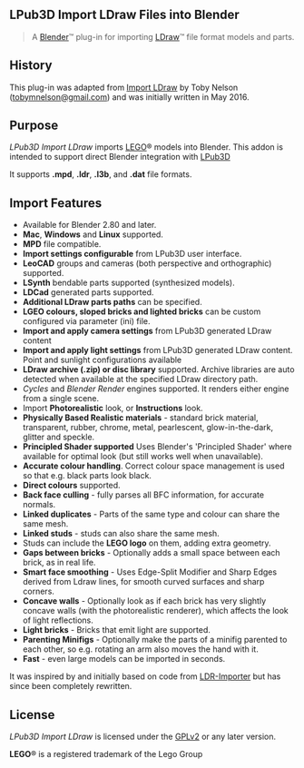 ## LPub3D Import LDraw Files into Blender ##

> A [Blender](https://www.blender.org)&trade; plug-in for importing [LDraw](http://www.ldraw.org)&trade; file format models and parts.

## History ##
This plug-in was adapted from [Import LDraw](https://github.com/TobyLobster/ImportLDraw) by Toby Nelson (tobymnelson@gmail.com) and was initially written in May 2016.

## Purpose ##
*LPub3D Import LDraw* imports [LEGO](https://www.lego.com/)® models into Blender. This addon is intended to support direct Blender integration with [LPub3D](https://trevorsandy.github.io/lpub3d)

It supports **.mpd**, **.ldr**, **.l3b**, and **.dat** file formats.

## Import Features ##
+ Available for Blender 2.80 and later.
+ **Mac**, **Windows** and **Linux** supported.
+ **MPD** file compatible.
+ **Import settings configurable** from LPub3D user interface.
+ **LeoCAD** groups and cameras (both perspective and orthographic) supported.
+ **LSynth** bendable parts supported (synthesized models).
+ **LDCad**  generated parts supported.
+ **Additional LDraw parts paths** can be specified.
+ **LGEO colours, sloped bricks and lighted bricks** can be custom configured via parameter (ini) file.
+ **Import and apply camera settings** from LPub3D generated LDraw content
+ **Import and apply light settings** from LPub3D generated LDraw content. Point and sunlight configurations available
+ **LDraw archive (.zip) or disc library** supported. Archive libraries are auto detected when available at the specified LDraw directory path.
+ *Cycles* and *Blender Render* engines supported. It renders either engine from a single scene.
+ Import **Photorealistic** look, or **Instructions** look.
+ **Physically Based Realistic materials** - standard brick material, transparent, rubber, chrome, metal, pearlescent, glow-in-the-dark, glitter and speckle.
+ **Principled Shader supported** Uses Blender's 'Principled Shader' where available for optimal look (but still works well when unavailable).
+ **Accurate colour handling**. Correct colour space management is used so that e.g. black parts look black.
+ **Direct colours** supported.
+ **Back face culling** - fully parses all BFC information, for accurate normals.
+ **Linked duplicates** - Parts of the same type and colour can share the same mesh.
+ **Linked studs** - studs can also share the same mesh.
+ Studs can include the **LEGO logo** on them, adding extra geometry.
+ **Gaps between bricks** - Optionally adds a small space between each brick, as in real life.
+ **Smart face smoothing** - Uses Edge-Split Modifier and Sharp Edges derived from Ldraw lines, for smooth curved surfaces and sharp corners.
+ **Concave walls** - Optionally look as if each brick has very slightly concave walls (with the photorealistic renderer), which affects the look of light reflections.
+ **Light bricks** - Bricks that emit light are supported.
+ **Parenting Minifigs** - Optionally make the parts of a minifig parented to each other, so e.g. rotating an arm also moves the hand with it.
+ **Fast** - even large models can be imported in seconds.

It was inspired by and initially based on code from [LDR-Importer](https://github.com/le717/LDR-Importer) but has since been completely rewritten.

## License ##

*LPub3D Import LDraw* is licensed under the [GPLv2](http://www.gnu.org/licenses/gpl-2.0.html) or any later version.

**LEGO**® is a registered trademark of the Lego Group<br clear=left>
